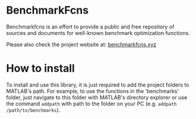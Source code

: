 # BenchmarkFcns
Benchmarkfcns is an effort to provide a public and free repository of sources and documents for well-known benchmark optimization functions. 

Please also check the project website at: [benchmarkfcns.xyz](http://benchmarkfcns.xyz)

# How to install
To install and use this library, it is just required to add the project folders to MATLAB's path. For example, to use the functions in the 'benchmarks' folder, just navigate to this folder with MATLAB's directory explorer or use the command `addpath` with path to the folder on your PC (e.g. `addpath /path/to/benchmarks`).

